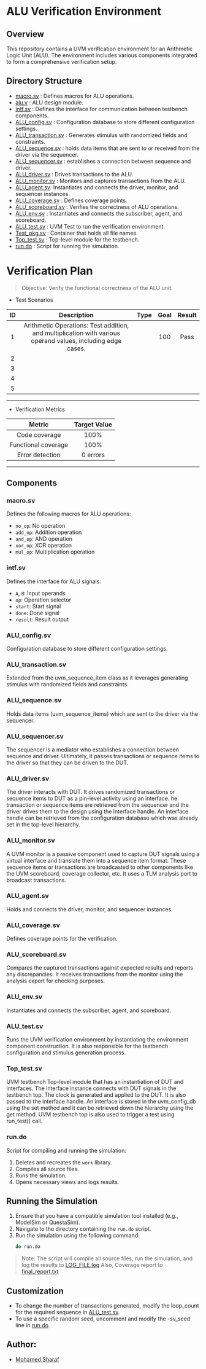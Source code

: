 # ALU Verification Environment

## Overview
This repository contains a UVM verification environment for an Arithmetic Logic Unit (ALU). The environment includes various components integrated to form a comprehensive verification setup.

## Directory Structure
- [macro.sv](./macro.sv) : Defines macros for ALU operations.
- [alu.v](./alu.v) : ALU design module.
- [intf.sv](./intf.sv) : Defines the interface for communication between testbench components.
- [ALU_config.sv](./ALU_config.sv) : Configuration database to store different configuration settings.
- [ALU_transaction.sv](./ALU_transaction.sv) : Generates stimulus with randomized fields and constraints.
- [ALU_sequence.sv](./ALU_sequence.sv) : holds data items that are sent to or received from the driver via the sequencer.
- [ALU_sequencer.sv](./ALU_sequencer.sv) : establishes a connection between sequence and driver.
- [ALU_driver.sv](./ALU_driver.sv) : Drives transactions to the ALU.
- [ALU_monitor.sv](./ALU_monitor.sv) : Monitors and captures transactions from the ALU.
- [ALU_agent.sv](./ALU_agent.sv): Instantiates and connects the driver, monitor, and sequencer instances.
- [ALU_coverage.sv](./ALU_coverage.sv) : Defines coverage points.
- [ALU_scoreboard.sv](./ALU_scoreboard.sv) : Verifies the correctness of ALU operations.
- [ALU_env.sv](./ALU_env.sv) : Instantiates and connects the subscriber, agent, and scoreboard.
- [ALU_test.sv](./ALU_test.sv) : UVM Test to run the verification environment.
- [Test_pkg.sv](./Test_pkg.sv) : Container that holds all file names.
- [Top_test.sv](./Top_test.sv) : Top-level module for the testbench.
- [run.do](./run.do) : Script for running the simulation.

# Verification Plan
> Objective: Verify the functional correctness of the ALU unit.

- Test Scenarios

|  ID  	|                   Description                   	|               Type       | Goal   |   Result |
|:---:	|:-----------------------------------------------:	|   :------------:| :------------:| :------------:|
| 1	| Arithmetic Operations: Test addition, and multiplication with various operand values, including edge cases.	|   | 100 | Pass |
| 2  |  |   | | |
| 3  |   |   | | |
| 4  |   |   | | |
| 5  |   |   | | |
----

- Verification Metrics

|  Metric  	|                   Target Value             	|
|:---:	|:-----------------------:	|  
| Code coverage	| 100% |
| Functional coverage	| 100% |
| Error detection	| 0 errors |
----

## Components

### macro.sv
Defines the following macros for ALU operations:
- `no_op`: No operation
- `add_op`: Addition operation
- `and_op`: AND operation
- `xor_op`: XOR operation
- `mul_op`: Multiplication operation

### intf.sv
Defines the interface for ALU signals:
- `A`, `B`: Input operands
- `op`: Operation selector
- `start`: Start signal
- `done`: Done signal
- `result`: Result output

### ALU_config.sv
Configuration database to store different configuration settings. 

### ALU_transaction.sv
Extended from the uvm_sequence_item class as it leverages generating stimulus with randomized fields and constraints.

### ALU_sequence.sv
Holds data items (uvm_sequence_items) which are sent to the driver via the sequencer.

### ALU_sequencer.sv
The sequencer is a mediator who establishes a connection between sequence and driver. Ultimately, it passes transactions or sequence items to the driver so that they can be driven to the DUT.

### ALU_driver.sv
The driver interacts with DUT. It drives randomized transactions or sequence items to DUT as a pin-level activity using an interface. he transaction or sequence items are retrieved from the sequencer and the driver drives them to the design using the interface handle. An interface handle can be retrieved from the configuration database which was already set in the top-level hierarchy.

### ALU_monitor.sv
A UVM monitor is a passive component used to capture DUT signals using a virtual interface and translate them into a sequence item format. These sequence items or transactions are broadcasted to other components like the UVM scoreboard, coverage collector, etc. It uses a TLM analysis port to broadcast transactions.

### ALU_agent.sv
Holds and connects the driver, monitor, and sequencer instances.

### ALU_coverage.sv
Defines coverage points for the verification.

### ALU_scoreboard.sv
Compares the captured transactions against expected results and reports any discrepancies. It receives transactions from the monitor using the analysis export for checking purposes.

### ALU_env.sv
Instantiates and connects the subscriber, agent, and scoreboard.

### ALU_test.sv
Runs the UVM verification environment by instantiating the environment component construction. It is also responsible for the testbench configuration and stimulus generation process.

### Top_test.sv
UVM testbench Top-level module that  has an instantiation of DUT and interfaces. The interface instance connects with DUT signals in the testbench top. The clock is generated and applied to the DUT. It is also passed to the interface handle. An interface is stored in the uvm_config_db using the set method and it can be retrieved down the hierarchy using the get method. UVM testbench top is also used to trigger a test using run_test() call.

### run.do
Script for compiling and running the simulation:
1. Deletes and recreates the `work` library.
2. Compiles all source files.
3. Runs the simulation.
4. Opens necessary views and logs results.

## Running the Simulation

1. Ensure that you have a compatible simulation tool installed (e.g., ModelSim or QuestaSim).
2. Navigate to the directory containing the `run.do` script.
3. Run the simulation using the following command:
   ```bash
   do run.do
   ```

> Note: The script will compile all source files, run the simulation, and log the results to [LOG_FILE.log](./LOG_FILE.log) Also, Coverage report to [final_report.txt](./final_report.txt)

## Customization
- To change the number of transactions generated, modify the loop_count for the required sequence in [ALU_test.sv](./ALU_test.sv).
- To use a specific random seed, uncomment and modify the -sv_seed line in [run.do](./run.do).

## Author:
- [Mohamed Sharaf](sharafm823@gmail.com)


